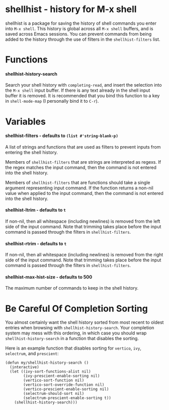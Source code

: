 # shellhist - history for M-x shell

shellhist is a package for saving the history of shell commands you enter into `M-x shell`. This history is global across all `M-x shell` buffers, and is saved across Emacs sessions. You can prevent commands from being added to the history through the use of filters in the `shellhist-filters` list.

# Functions

#### shellhist-history-search

Search your shell history with `completing-read`, and insert the selection into the `M-x shell` input buffer. If there is any text already in the shell input buffer it is removed. It is recommended that you bind this function to a key in `shell-mode-map` (I personally bind it to `C-r`).

# Variables

#### shellhist-filters - defaults to `(list #'string-blank-p)`

A list of strings and functions that are used as filters to prevent inputs from entering the shell history.

Members of `shellhist-filters` that are strings are interpreted as regexs. If the regex matches the input command, then the command is not entered into the shell history.

Members of `shellhist-filters` that are functions should take a single argument representing input command. If the function returns a non-nil value when applied to the input command, then the command is not entered into the shell history.

#### shellhist-ltrim - defaults to `t`

If non-nil, then all whitespace (including newlines) is removed from the left side of the input command. Note that trimming takes place before the input command is passed through the filters in `shellhist-filters`.

#### shellhist-rtrim - defaults to `t`

If non-nil, then all whitespace (including newlines) is removed from the right side of the input command. Note that trimming takes place before the input command is passed through the filters in `shellhist-filters`.

#### shellhist-max-hist-size - defaults to 500

The maximum number of commands to keep in the shell history.

# Be Careful Of Completion Sorting

You almost certainly want the shell history sorted from most recent to oldest entries when browsing with `shellhist-history-search`. Your completion system may mess with this ordering, in which case you should wrap `shellhist-history-search` in a function that disables the sorting.

Here is an example function that disables sorting for `vertico`, `ivy`, `selectrum`, and `prescient`:

```elisp
(defun my/shellhist-history-search ()
  (interactive)
  (let ((ivy-sort-functions-alist nil)
        (ivy-prescient-enable-sorting nil)
        (vertico-sort-function nil)
        (vertico-sort-override-function nil)
        (vertico-prescient-enable-sorting nil)
        (selectrum-should-sort nil)
        (selectrum-prescient-enable-sorting t))
    (shellhist-history-search)))
```
